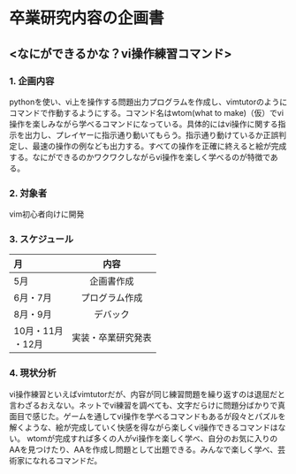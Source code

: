 # 卒業研究内容の企画書

## <なにができるかな？vi操作練習コマンド>

### 1. 企画内容
pythonを使い、vi上を操作する問題出力プログラムを作成し、vimtutorのようにコマンドで作動するようにする。コマンド名はwtom(what to make)（仮）でvi操作を楽しみながら学べるコマンドになっている。具体的にはvi操作に関する指示を出力し、プレイヤーに指示通り動いてもらう。指示通り動けているか正誤判定し、最速の操作の例なども出力する。すべての操作を正確に終えると絵が完成する。なにができるのかワクワクしながらvi操作を楽しく学べるのが特徴である。

### 2. 対象者
vim初心者向けに開発

### 3. スケジュール
| 月 | 内容 |
| :--- | :--: |
| 5月 |企画書作成
| 6月・7月 |プログラム作成 |
| 8月・9月 |デバック |
| 10月・11月<br>・12月 |実装・卒業研究発表 |

### 4. 現状分析
vi操作練習といえばvimtutorだが、内容が同じ練習問題を繰り返すのは退屈だと言わざるおえない。ネットでvi練習を調べても、文字だらけに問題分ばかりで真面目で感じた。ゲームを通してvi操作を学べるコマンドもあるが段々とパズルを解くような、絵が完成していく快感を得ながら楽しくvi操作できるコマンドはない。
wtomが完成すれば多くの人がvi操作を楽しく学べ、自分のお気に入りのAAを見つけたり、AAを作成し問題として出題できる。みんなで楽しく学べ、芸術家になれるコマンドだ。
